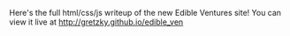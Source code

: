 Here's the full html/css/js writeup of the new Edible Ventures site! You can view it live at http://gretzky.github.io/edible_ven
